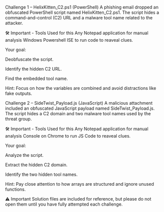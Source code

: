 Challenge 1 – HelixKitten_C2.ps1 (PowerShell)
A phishing email dropped an obfuscated PowerShell script named HelixKitten_C2.ps1.
The script hides a command-and-control (C2) URL and a malware tool name related to the attacker.

🛠️ Important - Tools Used for this
Any Notepad application for manual analysis
Windows Powershell ISE to run code to reaveal clues.

Your goal:

Deobfuscate the script.

Identify the hidden C2 URL.

Find the embedded tool name.

Hint: Focus on how the variables are combined and avoid distractions like fake outputs.

Challenge 2 – SideTwist_Payload.js (JavaScript)
A malicious attachment included an obfuscated JavaScript payload named SideTwist_Payload.js.
The script hides a C2 domain and two malware tool names used by the threat group.

🛠️ Important - Tools Used for this
Any Notepad application for manual analysis
Console on Chrome to run JS Code to reaveal clues.

Your goal:

Analyze the script.

Extract the hidden C2 domain.

Identify the two hidden tool names.

Hint: Pay close attention to how arrays are structured and ignore unused functions.

⚠️ Important
Solution files are included for reference, but please do not open them until you have fully attempted each challenge.
